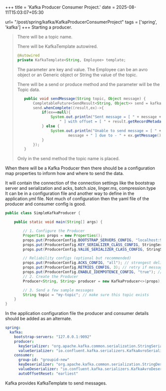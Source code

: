 +++
title = 'Kafka Producer Consumer Project.'
date = 2025-08-11T15:03:07+05:30

url= "/post/spring/kafka/KafkaProducerConsumerProject"
tags = ['spring', 'kafka']
+++
Starting a producer.

> There will be a topic name.
> 
> There will be KafkaTemplate autowired. 
>
> ```java
> @Autowired
> private KafkaTemplate<String, Employee> template; 
> ```
> 
> The parameter are key and value. The Employee can be an avro object or an Generic object or String the value of the topic.
> 
> There will be a send or produce method and the parameter will be the Topic data.
> 
> ```java
>    public void sendMessage(String topic, Object message) {
>        CompletableFuture<SendResult<String, Object>> send = kafkaTemplate.send(topic, message);
>        send.whenComplete((result,ex)->{
>            if(ex==null){
>                System.out.println("Sent message = [ " + message +
>                    " ] with offset = [ " + result.getRecordMetadata().offset() + " ]");
>            } else {
>                System.out.println("Unable to send message = [ " +
>                        message + " ] due to - " + ex.getMessage());
>            }
>        });
>    }
> ```
> Only in the send method the topic name is placed.



When there will be a Kafka  Producer then there should be a configuration map properties to inform how and where to send the data.

It will contain the connection of the connection settings like the bootstrap server and serialization and acks, batch.size, linger.ms, compression.type  
It can be in a configuration file and another way to define in the application.yml file. Not much of configuration then the yaml file of the producer and consumer config is good.

```java
public class SimpleKafkaProducer {

    public static void main(String[] args) {

        // 1. Configure the Producer
        Properties props = new Properties();
        props.put(ProducerConfig.BOOTSTRAP_SERVERS_CONFIG, "localhost:9092"); // Kafka broker
        props.put(ProducerConfig.KEY_SERIALIZER_CLASS_CONFIG, StringSerializer.class.getName());
        props.put(ProducerConfig.VALUE_SERIALIZER_CLASS_CONFIG, StringSerializer.class.getName());

        // Reliability configs (optional but recommended)
        props.put(ProducerConfig.ACKS_CONFIG, "all"); // strongest delivery guarantee
        props.put(ProducerConfig.RETRIES_CONFIG, 3); // retry if message send fails
        props.put(ProducerConfig.ENABLE_IDEMPOTENCE_CONFIG, "true"); // ensure no duplicates
        // 2. Create the Producer
        Producer<String, String> producer = new KafkaProducer<>(props);

        // 3. Send a few sample messages
        String topic = "my-topic"; // make sure this topic exists
    }
}
```
In the application configuration file the producer and consumer details should be added as an alternate.
```yml
spring:
  kafka:
    bootstrap-servers: "127.0.0.1:9092" 
    producer:
      keySerializer: "org.apache.kafka.common.serialization.StringSerializer"
      valueSerializer: "io.confluent.kafka.serializers.KafkaAvroSerializer" # Value serializer is the avro kafka serializer.
    consumer:
      group-id: "groupid-new"
      keyDeserializer: "org.apache.kafka.common.serialization.StringDeserializer"
      valueDeserializer: "io.confluent.kafka.serializers.KafkaAvroDeserializer"
      autoOffsetReset: "earliest"
```
Kafka provides KafkaTemplate to send messages.